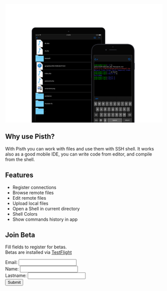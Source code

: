 ![Mockup](mockup.png)


## Why use Pisth?

With Pisth you can work with files and use them with SSH shell. It works also as a good mobile IDE, you can write code from editor, and compile from the shell.

## Features

- Register connections
- Browse remote files
- Edit remote files
- Upload local files
- Open a Shell in current directory
- Shell Colors
- Show commands history in app

## Join Beta
Fill fields to register for betas.<br/>Betas are installed via [TestFlight](https://itunes.apple.com/us/app/testflight/id899247664?mt=8)
<form method="POST" action="https://coldg.ddns.net/cgi-bin/Pisth/betaRegister">
Email: <input type="email" name="email"><br/>
Name: <input type="text" name="name"><br/>
Lastname: <input type="text" name="lastname"><br>
<input type="submit">
</form>
